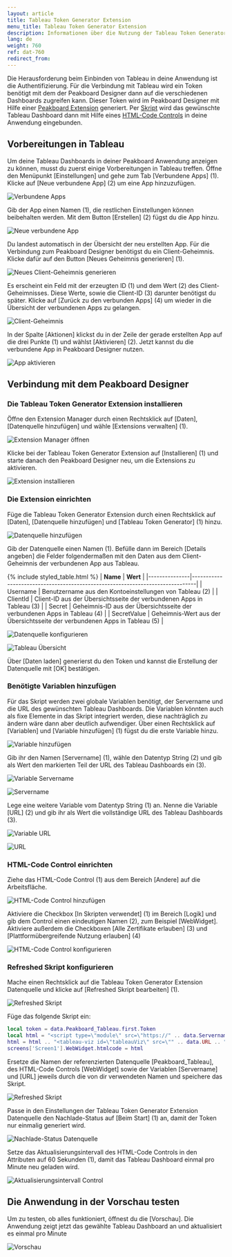 ```yaml
---
layout: article
title: Tableau Token Generator Extension
menu_title: Tableau Token Generator Extension
description: Informationen über die Nutzung der Tableau Token Generator Extension
lang: de
weight: 760
ref: dat-760
redirect_from:
---
```


Die Herausforderung beim Einbinden von Tableau in deine Anwendung ist die Authentifizierung.
Für die Verbindung mit Tableau wird ein Token benötigt mit dem der Peakboard Designer dann auf die verschiedenen Dashboards zugreifen kann. Dieser Token wird im Peakboard Designer mit Hilfe einer [Peakboard Extension](/data_sources/Extension/de-Extension.html) generiert. Per [Skript](/scripting/de-script-engine.html) wird das gewünschte Tableau Dashboard dann mit Hilfe eines [HTML-Code Controls](/controls/Extended/de-html-code.html) in deine Anwendung eingebunden.

## Vorbereitungen in Tableau

Um deine Tableau Dashboards in deiner Peakboard Anwendung anzeigen zu können, musst du zuerst einige Vorbereitungen in Tableau treffen. Öffne den Menüpunkt [Einstellungen] und gehe zum Tab [Verbundene Apps] (1). Klicke auf [Neue verbundene App] (2) um eine App hinzuzufügen.

![Verbundene Apps](/assets/images/data-sources/extension/tableau/de_tableau-01.png)

Gib der App einen Namen (1), die restlichen Einstellungen können beibehalten werden. Mit dem Button [Erstellen] (2) fügst du die App hinzu.

![Neue verbundene App](/assets/images/data-sources/extension/tableau/de_tableau-02.png)

Du landest automatisch in der Übersicht der neu erstellten App. Für die Verbindung zum Peakboard Designer benötigst du ein Client-Geheimnis. Klicke dafür auf den Button [Neues Geheimnis generieren] (1).

![Neues Client-Geheimnis generieren](/assets/images/data-sources/extension/tableau/de_tableau-03.png)

Es erscheint ein Feld mit der erzeugten ID (1) und dem Wert (2) des Client-Geheimnisses. Diese Werte, sowie die Client-ID (3) darunter benötigst du später. Klicke auf [Zurück zu den verbunden Apps] (4) um wieder in die Übersicht der verbundenen Apps zu gelangen.

![Client-Geheimnis](/assets/images/data-sources/extension/tableau/de_tableau-04.png)

In der Spalte [Aktionen] klickst du in der Zeile der gerade erstellten App auf die drei Punkte (1) und wählst [Aktivieren] (2). Jetzt kannst du die verbundene App in Peakboard Designer nutzen.

![App aktivieren](/assets/images/data-sources/extension/tableau/de_tableau-05.png)

## Verbindung mit dem Peakboard Designer

### Die Tableau Token Generator Extension installieren

Öffne den Extension Manager durch einen Rechtsklick auf [Daten], [Datenquelle hinzufügen] und wähle [Extensions verwalten] (1).

![Extension Manager öffnen](/assets/images/data-sources/extension/tableau/de_tableau-06.png)

Klicke bei der Tableau Token Generator Extension auf [Installieren] (1) und starte danach den Peakboard Designer neu, um die Extensions zu aktivieren.

![Extension installieren](/assets/images/data-sources/extension/tableau/de_tableau-07.png)

### Die Extension einrichten

Füge die Tableau Token Generator Extension durch einen Rechtsklick auf [Daten], [Datenquelle hinzufügen] und [Tableau Token Generator] (1) hinzu.

![Datenquelle hinzufügen](/assets/images/data-sources/extension/tableau/de_tableau-08.png)

Gib der Datenquelle einen Namen (1). Befülle dann im Bereich [Details angeben] die Felder folgendermaßen mit den Daten aus dem Client-Geheimnis der verbundenen App aus Tableau.

{% include styled_table.html %}
| **Name**      | **Wert**                                                                      |
|---------------|-------------------------------------------------------------------------------|
| Username      | Benutzername aus den Kontoeinstellungen von Tableau (2)                       |
| ClientId      | Client-ID aus der Übersichtsseite der verbundenen Apps in Tableau (3)         |
| Secret        | Geheimnis-ID aus der Übersichtsseite der verbundenen Apps in Tableau (4)      |
| SecretValue   | Geheimnis-Wert aus der Übersichtsseite der verbundenen Apps in Tableau (5)    |

![Datenquelle konfigurieren](/assets/images/data-sources/extension/tableau/de_tableau-09.png)

![Tableau Übersicht](/assets/images/data-sources/extension/tableau/de_tableau-10.png)

Über [Daten laden] generierst du den Token und kannst die Erstellung der Datenquelle mit [OK] bestätigen.

### Benötigte Variablen hinzufügen

Für das Skript werden zwei globale Variablen benötigt, der Servername und die URL des gewünschten Tableau Dashboards. Die Variablen könnten auch als fixe Elemente in das Skript integriert werden, diese nachträglich zu ändern wäre dann aber deutlich aufwendiger. Über einen Rechtsklick auf [Variablen] und [Variable hinzufügen] (1) fügst du die erste Variable hinzu.

![Variable hinzufügen](/assets/images/data-sources/extension/tableau/de_tableau-11.png)

Gib ihr den Namen [Servername] (1), wähle den Datentyp String (2) und gib als Wert den markierten Teil der URL des Tableau Dashboards ein (3).

![Variable Servername](/assets/images/data-sources/extension/tableau/de_tableau-12.png)

![Servername](/assets/images/data-sources/extension/tableau/de_tableau-13.png)

Lege eine weitere Variable vom Datentyp String (1) an. Nenne die Variable [URL] (2) und gib ihr als Wert die vollständige URL des Tableau Dashboards (3).

![Variable URL](/assets/images/data-sources/extension/tableau/de_tableau-14.png)

![URL](/assets/images/data-sources/extension/tableau/de_tableau-15.png)

### HTML-Code Control einrichten

Ziehe das HTML-Code Control (1) aus dem Bereich [Andere] auf die Arbeitsfläche.

![HTML-Code Control hinzufügen](/assets/images/data-sources/extension/tableau/de_tableau-16.png)

Aktiviere die Checkbox [In Skripten verwendet] (1) im Bereich [Logik] und gib dem Control einen eindeutigen Namen (2), zum Beispiel [WebWidget].
Aktiviere außerdem die Checkboxen [Alle Zertifikate erlauben] (3) und [Plattformübergreifende Nutzung erlauben] (4)

![HTML-Code Control konfigurieren](/assets/images/data-sources/extension/tableau/de_tableau-17.png)

### Refreshed Skript konfigurieren

Mache einen Rechtsklick auf die Tableau Token Generator Extension Datenquelle und klicke auf [Refreshed Skript bearbeiten] (1).

![Refreshed Skript](/assets/images/data-sources/extension/tableau/de_tableau-18.png)

Füge das folgende Skript ein:

```lua
local token = data.Peakboard_Tableau.first.Token
local html = "<script type=\"module\" src=\"https://" .. data.Servername .. "/javascripts/api/tableau.embedding.3.latest.min.js\"></script>"
html = html .. "<tableau-viz id=\"tableauViz\" src=\"" .. data.URL .. "\" width=\"1920\" height=\"883\" toolbar=\"bottom\" iframe-auth token=\"" .. token .."\"></tableau-viz>"
screens['Screen1'].WebWidget.htmlcode = html
```

Ersetze die Namen der referenzierten Datenquelle [Peakboard_Tableau], des HTML-Code Controls [WebWidget] sowie der Variablen [Servername] und [URL] jeweils durch die von dir verwendeten Namen und speichere das Skript.

![Refreshed Skript](/assets/images/data-sources/extension/tableau/de_tableau-19.png)

Passe in den Einstellungen der Tableau Token Generator Extension Datenquelle den Nachlade-Status auf [Beim Start] (1) an, damit der Token nur einmalig generiert wird.

![Nachlade-Status Datenquelle](/assets/images/data-sources/extension/tableau/de_tableau-20.png)

Setze das Aktualisierungsintervall des HTML-Code Controls in den Attributen auf 60 Sekunden (1), damit das Tableau Dashboard einmal pro Minute neu geladen wird.

![Aktualisierungsintervall Control](/assets/images/data-sources/extension/tableau/de_tableau-21.png)

## Die Anwendung in der Vorschau testen

Um zu testen, ob alles funktioniert, öffnest du die [Vorschau]. Die Anwendung zeigt jetzt das gewählte Tableau Dashboard an und aktualisiert es einmal pro Minute

![Vorschau](/assets/images/data-sources/extension/tableau/de_tableau-22.png)
